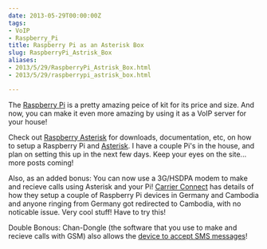 ```yaml
---
date: 2013-05-29T00:00:00Z
tags:
- VoIP
- Raspberry_Pi
title: Raspberry Pi as an Asterisk Box
slug: RaspberryPi_Astrisk_Box
aliases:
- 2013/5/29/RaspberryPi_Astrisk_Box.html
- 2013/5/29/raspberrypi_astrisk_box.html

---
```

 
 

The [Raspberry Pi][2] is a pretty amazing peice of kit for its price and size. And now, you can make it even more amazing by using it as a VoIP server for your house! 

Check out [Raspberry Asterisk][1] for downloads, documentation, etc, on how to setup a Raspberry Pi and [Asterisk][3]. I have a couple Pi's in the house, and plan on setting this up in the next few days. Keep your eyes on the site... more posts coming!

Also, as an added bonus: You can now use a 3G/HSDPA modem to make and recieve calls using Asterisk and your Pi! [Carrier Connect][4] has details of how they setup a couple of Raspberry Pi devices in Germany and Cambodia and anyone ringing from Germany got redirected to Cambodia, with no noticable issue. Very cool stuff! Have to try this!

Double Bonous: Chan-Dongle (the software that you use to make and recieve calls with GSM) also allows the [device to accept SMS messages][5]!

[1]: http://www.raspberry-asterisk.org/
[2]: http://www.raspberrypi.org/
[3]: http://www.asterisk.org/
[4]: http://blog.carrier-connect.com/raspberry-gsm-gateway/
[5]: http://wiki.e1550.mobi/doku.php?id=usage#receive_sms_and_ussd
[6]: http://wiki.e1550.mobi/doku.php